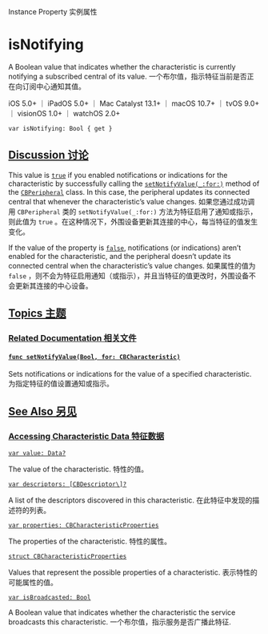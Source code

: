 Instance Property 实例属性

# isNotifying 

A Boolean value that indicates whether the characteristic is currently notifying a subscribed central of its value.
一个布尔值，指示特征当前是否正在向订阅中心通知其值。

iOS 5.0+ ｜ iPadOS 5.0+ ｜ Mac Catalyst 13.1+ ｜ macOS 10.7+ ｜ tvOS 9.0+ ｜ visionOS 1.0+ ｜ watchOS 2.0+ 

```
var isNotifying: Bool { get }
```



## [Discussion 讨论](https://developer.apple.com/documentation/corebluetooth/cbcharacteristic/isnotifying#Discussion)

This value is [`true`](https://developer.apple.com/documentation/swift/true) if you enabled notifications or indications for the characteristic by successfully calling the [`setNotifyValue(_:for:)`](https://developer.apple.com/documentation/corebluetooth/cbperipheral/setnotifyvalue(_:for:)) method of the [`CBPeripheral`](https://developer.apple.com/documentation/corebluetooth/cbperipheral) class. In this case, the peripheral updates its connected central that whenever the characteristic’s value changes.
如果您通过成功调用 `CBPeripheral` 类的 `setNotifyValue(_:for:)` 方法为特征启用了通知或指示，则此值为 `true` 。在这种情况下，外围设备更新其连接的中心，每当特征的值发生变化。

If the value of the property is [`false`](https://developer.apple.com/documentation/swift/false), notifications (or indications) aren’t enabled for the characteristic, and the peripheral doesn’t update its connected central when the characteristic’s value changes.
如果属性的值为 `false` ，则不会为特征启用通知（或指示），并且当特征的值更改时，外围设备不会更新其连接的中心设备。



## [Topics 主题](https://developer.apple.com/documentation/corebluetooth/cbcharacteristic/isnotifying#topics)

### [Related Documentation 相关文件](https://developer.apple.com/documentation/corebluetooth/cbcharacteristic/isnotifying#Related-Documentation)

#### [`func setNotifyValue(Bool, for: CBCharacteristic)`](https://developer.apple.com/documentation/corebluetooth/cbperipheral/setnotifyvalue(_:for:))

Sets notifications or indications for the value of a specified characteristic.
为指定特征的值设置通知或指示。



## [See Also 另见](https://developer.apple.com/documentation/corebluetooth/cbcharacteristic/isnotifying#see-also)

### [Accessing Characteristic Data 特征数据](https://developer.apple.com/documentation/corebluetooth/cbcharacteristic/isnotifying#Accessing-Characteristic-Data)

[`var value: Data?`](https://developer.apple.com/documentation/corebluetooth/cbcharacteristic/value)

The value of the characteristic.
特性的值。

[`var descriptors: [CBDescriptor\]?`](https://developer.apple.com/documentation/corebluetooth/cbcharacteristic/descriptors)

A list of the descriptors discovered in this characteristic.
在此特征中发现的描述符的列表。

[`var properties: CBCharacteristicProperties`](https://developer.apple.com/documentation/corebluetooth/cbcharacteristic/properties)

The properties of the characteristic.
特性的属性。

[`struct CBCharacteristicProperties`](https://developer.apple.com/documentation/corebluetooth/cbcharacteristicproperties)

Values that represent the possible properties of a characteristic.
表示特性的可能属性的值。

[`var isBroadcasted: Bool`](https://developer.apple.com/documentation/corebluetooth/cbcharacteristic/isbroadcasted)

A Boolean value that indicates whether the characteristic the service broadcasts this characteristic.
一个布尔值，指示服务是否广播此特征.
